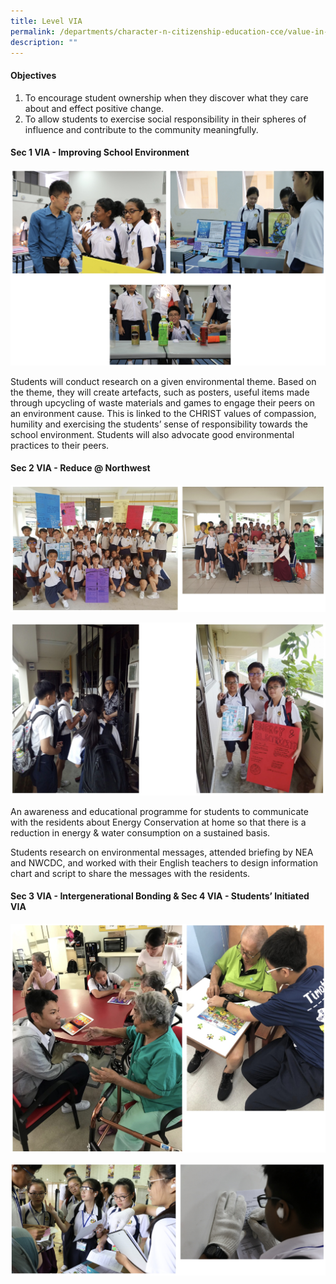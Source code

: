 ```yaml
---
title: Level VIA
permalink: /departments/character-n-citizenship-education-cce/value-in-action-via/level-via/
description: ""
---
```

#### Objectives

  

1.  To encourage student ownership when they discover what they care about and effect positive change.
2.  To allow students to exercise social responsibility in their spheres of influence and contribute to the community meaningfully.

#### Sec 1 VIA - Improving School Environment

![Sec 1 VIA - Improving School Environment](/images/Sec%201%20VIA%20-%20Improving%20School%20Environment_1.jpg)

Students will conduct research on a given environmental theme. Based on the theme, they will create artefacts, such as posters, useful items made through upcycling of waste materials and games to engage their peers on an environment cause. This is linked to the CHRIST values of compassion, humility and exercising the students’ sense of responsibility towards the school environment. Students will also advocate good environmental practices to their peers.

#### Sec 2 VIA - Reduce @ Northwest

![Sec 2 VIA - Reduce @ Northwest](/images/Sec%202%20VIA%20-%20Reduce%20@%20Northwest_1.jpg)

![Sec 2 VIA - Reduce @ Northwest](/images/Sec%202%20VIA%20-%20Reduce%20@%20Northwest_2.jpg)

An awareness and educational programme for students to communicate with the residents about Energy Conservation at home so that there is a reduction in energy & water consumption on a sustained basis. 

  

Students research on environmental messages, attended briefing by NEA and NWCDC, and worked with their English teachers to design information chart and script to share the messages with the residents. 

#### Sec 3 VIA - Intergenerational Bonding & Sec 4 VIA - Students’ Initiated VIA

![Sec 3 VIA - Intergenerational Bonding & Sec 4 VIA - Students’ Initiated VIA](/images/Sec%203%20VIA%20-%20Intergenerational%20Bonding%20&%20Sec%204%20VIA%20-%20Students%20Initiated%20VIA_1.jpg)

![Sec 3 VIA - Intergenerational Bonding & Sec 4 VIA - Students’ Initiated VIA](/images/Sec%203%20VIA%20-%20Intergenerational%20Bonding%20&%20Sec%204%20VIA%20-%20Students%20Initiated%20VIA_2.jpg)
